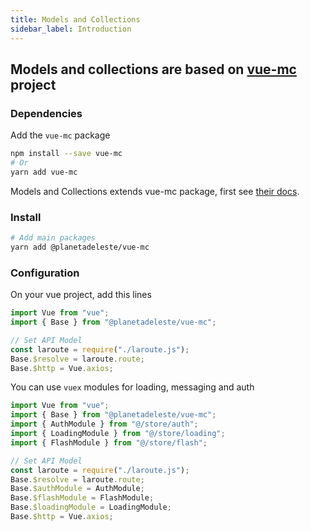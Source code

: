 ```yaml
---
title: Models and Collections
sidebar_label: Introduction
---
```


## Models and collections are based on [vue-mc](https://vuemc.io/) project

### Dependencies

Add the `vue-mc` package

```bash
npm install --save vue-mc
# Or
yarn add vue-mc
```

Models and Collections extends vue-mc package, first see [their docs](https://vuemc.io/).

### Install

```bash
# Add main packages
yarn add @planetadeleste/vue-mc
```

### Configuration

On your vue project, add this lines

```ts
import Vue from "vue";
import { Base } from "@planetadeleste/vue-mc";

// Set API Model
const laroute = require("./laroute.js");
Base.$resolve = laroute.route;
Base.$http = Vue.axios;
```

You can use `vuex` modules for loading, messaging and auth

```ts
import Vue from "vue";
import { Base } from "@planetadeleste/vue-mc";
import { AuthModule } from "@/store/auth";
import { LoadingModule } from "@/store/loading";
import { FlashModule } from "@/store/flash";

// Set API Model
const laroute = require("./laroute.js");
Base.$resolve = laroute.route;
Base.$authModule = AuthModule;
Base.$flashModule = FlashModule;
Base.$loadingModule = LoadingModule;
Base.$http = Vue.axios;
```
